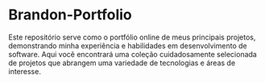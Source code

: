 # Brandon-Portfolio
Este repositório serve como o portfólio online de meus principais projetos, demonstrando minha experiência e habilidades em desenvolvimento de software. Aqui você encontrará uma coleção cuidadosamente selecionada de projetos que abrangem uma variedade de tecnologias e áreas de interesse. 
